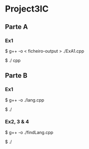 # Project3IC

## Parte A

### Ex1

$ g++ -o < ficheiro-output > ./ExA1.cpp
  
$ ./<ficheiro-output> <ficheiro-de-entrada> <valor-k> <valor-a>cpp

## Parte B
  
### Ex1

$ g++ -o <ficheiro-output> ./lang.cpp
  
$ ./<ficheiro-output> <ficheiro-referencia> <valor-k> <valor-a> <ficheiro-analise>

### Ex2, 3 & 4
  
$ g++ -o <ficheiro-output> ./findLang.cpp
  
$ ./<ficheiro-output>
